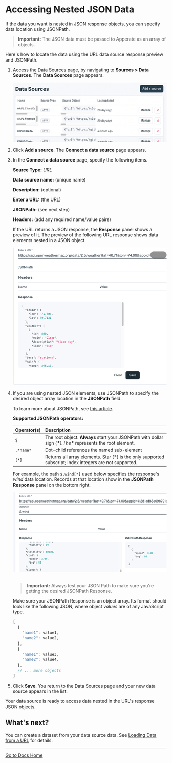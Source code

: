 # Accessing Nested JSON Data

If the data you want is nested in JSON response objects, you can specify data location using JSONPath.

> **Important:** The JSON data must be passed to Apperate as an array of objects.

Here's how to locate the data using the URL data source response preview and JSONPath.

1. Access the Data Sources page, by navigating to **Sources > Data Sources**. The **Data Sources** page appears.
    
    ![data-sources.png](./accessing-nested-json-data/data-sources.png)

1. Click **Add a source**. The **Connect a data source** page appears.

1. In the **Connect a data source** page, specify the following items.
    
    **Source Type:** *URL*

    **Data source name:** (unique name)

    **Description:** (optional)

    **Enter a URL:** (the URL)

    **JSONPath:** (see next step)

    **Headers:** (add any required name/value pairs)
    
    If the URL returns a JSON response, the **Response** panel shows a preview of it. The preview of the following URL response shows data elements nested in a JSON object.
    
    ![weather-url-json-response.png](./accessing-nested-json-data/weather-url-json-response.png)

1. If you are using nested JSON elements, use JSONPath to specify the desired object array location in the **JSONPath** field.  
    
    To learn more about JSONPath, see [this article](https://restfulapi.net/json-jsonpath/).
    
    **Supported JSONPath operators:**

    | **Operator(s)** | **Description** |
    | --------------- | ------------------------------------------------------------- |
    | `$` | The root object. **Always** start your JSONPath with dollar sign (*$*). The *$* represents the root element. |
    | `.*name*` | Dot-child references the named sub-element |
    | `[*]` | Returns all array elements. Star (*) is the only supported subscript; index integers are not supported. |

    For example, the path `$.wind[*]` used below specifies the response's *wind* data location. Records at that location show in the **JSONPath Response** panel on the bottom right.
    
    ![test-json-path-response.png](./accessing-nested-json-data/test-json-path-response.png) 

    >  **Important:** Always test your JSON Path to make sure you're getting the desired JSONPath Response.
    
    Make sure your JSONPath Response is an object array. Its format should look like the following JSON, where object *values* are of any JavaScript type.

    ```javascript
    [
      {
        "name1": value1,
        "name2": value2,
      },
      {
        "name1": value3,
        "name2": value4,
      },
      // ... more objects
    ]
    ```

1. Click **Save**. You return to the Data Sources page and your new data source appears in the list.

Your data source is ready to access data nested in the URL's response JSON objects.

## What's next?

You can create a dataset from your data source data. See [Loading Data from a URL](../migrating-and-importing-data/loading-data-from-a-url.md) for details.

---
[Go to Docs Home](https://github.com/iexcloud/docs/blob/main/README.md)